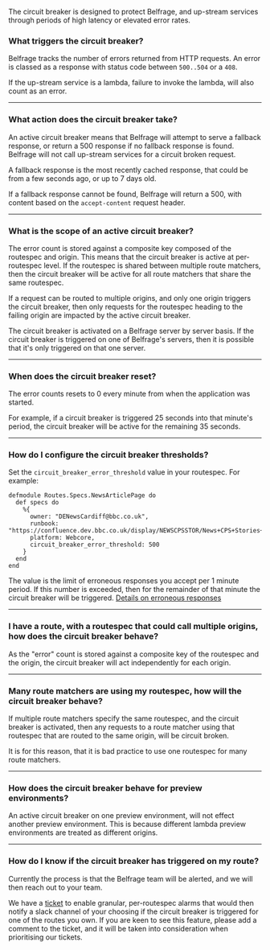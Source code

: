 The circuit breaker is designed to protect Belfrage, and up-stream services through periods of high latency or elevated error rates.

### What triggers the circuit breaker?
Belfrage tracks the number of errors returned from HTTP requests. An error is classed as a response with status code between `500..504` or a `408`.

If the up-stream service is a lambda, failure to invoke the lambda, will also count as an error.

***

### What action does the circuit breaker take?
An active circuit breaker means that Belfrage will attempt to serve a fallback response, or return a 500 response if no fallback response is found. Belfrage will not call up-stream services for a circuit broken request.

A fallback response is the most recently cached response, that could be from a few seconds ago, or up to 7 days old.

If a fallback response cannot be found, Belfrage will return a 500, with content based on the `accept-content` request header.

***

### What is the scope of an active circuit breaker?
The error count is stored against a composite key composed of the routespec and origin. This means that the circuit breaker is active at per-routespec level. If the routespec is shared between multiple route matchers, then the circuit breaker will be active for all route matchers that share the same routespec.

If a request can be routed to multiple origins, and only one origin triggers the circuit breaker, then only requests for the routespec heading to the failing origin are impacted by the active circuit breaker.

The circuit breaker is activated on a Belfrage server by server basis. If the circuit breaker is triggered on one of Belfrage's servers, then it is possible that it's only triggered on that one server.

***

### When does the circuit breaker reset?
The error counts resets to 0 every minute from when the application was started.

For example, if a circuit breaker is triggered 25 seconds into that minute's period, the circuit breaker will be active for the remaining 35 seconds.

***

### How do I configure the circuit breaker thresholds?

Set the `circuit_breaker_error_threshold` value in your routespec. For example:
```
defmodule Routes.Specs.NewsArticlePage do
  def specs do
    %{
      owner: "DENewsCardiff@bbc.co.uk",
      runbook: "https://confluence.dev.bbc.co.uk/display/NEWSCPSSTOR/News+CPS+Stories+Run+Book",
      platform: Webcore,
      circuit_breaker_error_threshold: 500
    }
  end
end
```

The value is the limit of erroneous responses you accept per 1 minute period. If this number is exceeded, then for the remainder of that minute the circuit breaker will be triggered. [Details on erroneous responses](https://github.com/bbc/belfrage/wiki/Circuit-Breaker#what-triggers-the-circuit-breaker)

***

### I have a route, with a routespec that could call multiple origins, how does the circuit breaker behave?
As the "error" count is stored against a composite key of the routespec and the origin, the circuit breaker will act independently for each origin.

***

### Many route matchers are using my routespec, how will the circuit breaker behave?

If multiple route matchers specify the same routespec, and the circuit breaker is activated, then any requests to a route matcher using that routespec that are routed to the same origin, will be circuit broken.

It is for this reason, that it is bad practice to use one routespec for many route matchers.

***

### How does the circuit breaker behave for preview environments?
An active circuit breaker on one preview environment, will not effect another preview environment. This is because different lambda preview environments are treated as different origins.

***

### How do I know if the circuit breaker has triggered on my route?
Currently the process is that the Belfrage team will be alerted, and we will then reach out to your team.

We have a [ticket](https://jira.dev.bbc.co.uk/browse/RESFRAME-4093) to enable granular, per-routespec alarms that would then notify a slack channel of your choosing if the circuit breaker is triggered for one of the routes you own. If you are keen to see this feature, please add a comment to the ticket, and it will be taken into consideration when prioritising our tickets.